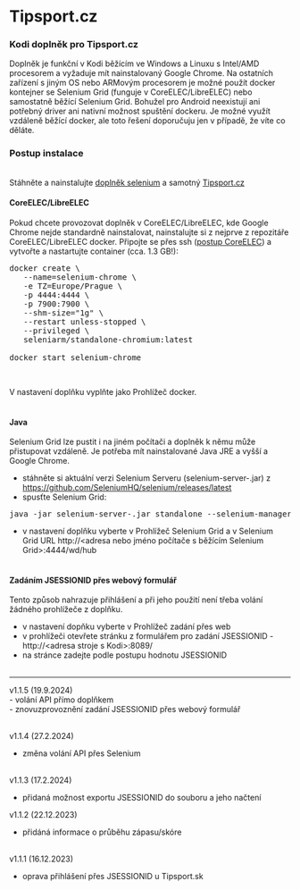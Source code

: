 <h1>Tipsport.cz</h1>
<p>
<h3>Kodi doplněk pro Tipsport.cz</h3>
<p>
Doplněk je funkční v Kodi běžícím ve Windows a Linuxu s Intel/AMD procesorem a vyžaduje mít nainstalovaný Google Chrome. Na ostatních zařízení s jiným OS nebo ARMovým procesorem je možné použít docker kontejner se Selenium Grid (funguje v CoreELEC/LibreELEC) nebo samostatně běžící Selenium Grid. Bohužel pro Android neexistují ani potřebný driver ani nativní možnost spuštění dockeru. Je možné využít vzdáleně běžící docker, ale toto řešení doporučuju jen v případě, že víte co děláte.<br>

<h3>Postup instalace</h3><br>
Stáhněte a nainstalujte <a href="https://codeload.github.com/waladir/script.module.selenium/zip/refs/heads/master">doplněk selenium</a> a samotný <a href="https://codeload.github.com/waladir/plugin.video.tipsport/zip/refs/heads/master">Tipsport.cz</a>

<h4>CoreELEC/LibreELEC</h4>
Pokud chcete provozovat doplněk v CoreELEC/LibreELEC, kde Google Chrome nejde standardně nainstalovat, nainstalujte si z nejprve z repozitáře CoreELEC/LibreELEC docker. Připojte se přes ssh (<a href="https://wiki.coreelec.org/coreelec:ssh">postup CoreELEC</a>) a vytvořte a nastartujte container (cca. 1.3 GB!):

<pre>
docker create \
   --name=selenium-chrome \
   -e TZ=Europe/Prague \
   -p 4444:4444 \
   -p 7900:7900 \
   --shm-size="1g" \
   --restart unless-stopped \
   --privileged \
   seleniarm/standalone-chromium:latest

docker start selenium-chrome
</pre><br>

V nastavení doplňku vyplňte jako Prohlížeč docker.<br><br>

<h4>Java</h4>
Selenium Grid lze pustit i na jiném počítači a doplněk k němu může přistupovat vzdáleně. Je potřeba mít nainstalované Java JRE a vyšší a Google Chrome.<br>

- stáhněte si aktuální verzi Selenium Serveru (selenium-server-<verze>.jar) z https://github.com/SeleniumHQ/selenium/releases/latest<br>
- spusťte Selenium Grid:<br>
 
<pre>java -jar selenium-server-<verze>.jar standalone --selenium-manager true</pre>
- v nastavení doplňku vyberte v Prohlížeč Selenium Grid a v Selenium Grid URL http://<adresa nebo jméno počítače s běžícím Selenium Grid>:4444/wd/hub<br><br>

<h4>Zadáním JSESSIONID přes webový formulář</h4>
Tento způsob nahrazuje přihlášení a při jeho použití není třeba volání žádného prohlížeče z doplňku.<br>

- v nastavení dopňku vyberte v Prohlížeč zadání přes web<br>
- v prohlížeči otevřete stránku z formulářem pro zadání JSESSIONID - http://&lt;adresa stroje s Kodi&gt;:8089/<br>
- na stránce zadejte podle postupu hodnotu JSESSIONID<br><br>

<hr>
v1.1.5 (19.9.2024)<br>
- volání API přímo doplňkem<br>
- znovuzprovoznění zadání JSESSIONID přes webový formulář<br><br>

v1.1.4 (27.2.2024)<br>
- změna volání API přes Selenium<br><br>

v1.1.3 (17.2.2024)<br>
- přidaná možnost exportu JSESSIONID do souboru a jeho načtení<br>

v1.1.2 (22.12.2023)<br>
- přidáná informace o průběhu zápasu/skóre<br><br>

v1.1.1 (16.12.2023)<br>
- oprava přihlášení přes JSESSIONID u Tipsport.sk<br><br>
</p>

